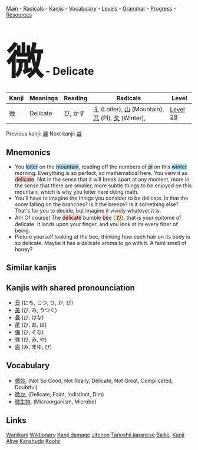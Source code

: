 <style> bigfont {font-size: 100px}</style>
[Main](../README.md) -
[Radicals](../radicals.md) -
[Kanjis](../kanjis.md) -
[Vocabulary](../vocabulary.md) -
[Levels](../levels.md) -
[Grammar](../grammar.md) - 
[Progress](../progress.md) -
[Resources](../resources.md)
# <bigfont> 微</bigfont> - Delicate 

| Kanji | Meanings | Reading | Radicals | Level |
| --- | --- | --- | --- | --- |
| 微 | Delicate | び, かす | [彳](../radicals/彳.md) (Loiter), [山](../radicals/山.md) (Mountain), [兀](../radicals/兀.md) (Pi), [夂](../radicals/夂.md) (Winter),  | [Level 28](../levels/wk_level28.md) |

Previous kanji: [麗](麗.md) Next kanji: [益](益.md) 

## Mnemonics
 * You <span style="background-color:#ADD8E6"> loiter</span> on the <span style="background-color:#ADD8E6"> mountain</span>, reading off the numbers of <span style="background-color:#ADD8E6"> pi</span> on this <span style="background-color:#ADD8E6"> winter</span> morning. Everything is so perfect, so mathematical here. You view it as <span style="background-color:#ffcccb"> delicate</span>. Not in the sense that it will break apart at any moment, more in the sense that there are smaller, more subtle things to be enjoyed on this mountain, which is why you loiter here doing math.
* You'll have to imagine the things you consider to be delicate. Is that the snow falling on the branches? Is it the breeze? Is it something else? That's for you to decide, but imagine it vividly whatever it is.
* Ah! Of course! The <span style="background-color:#ffcccb"> delicate</span> bumble <span style="background-color:#ffcccb"> be</span>e (<span style="background-color:#fed8b1"> [び](https://jisho.org/search/び)</span>), that is your epitome of delicate. It lands upon your finger, and you look at its every fiber of being.
* Picture yourself looking at the bee, thinking how each hair on its body is so delicate. Maybe it has a delicate aroma to go with it. A faint smell of honey?


## Similar kanjis
 


## Kanjis with shared pronounciation
 * [日](日.md) (にち, じつ, ひ, か, び)
* [美](美.md) (び, み, うつく)
* [鼻](鼻.md) (び, はな)
* [尾](尾.md) (び, お, ぽ)
* [備](備.md) (び, そな)
* [弥](弥.md) (び, み, や)
* [眉](眉.md) (み, まゆ, び)



## Vocabulary
 * [微妙](../vocabulary/微.md), (Not So Good, Not Really, Delicate, Not Great, Complicated, Doubtful)
* [微か](../vocabulary/微.md), (Delicate, Faint, Indistinct, Dim)
* [微生物](../vocabulary/微.md), (Microorganism, Microbe)




## Links 


[Wanikani](https://www.wanikani.com/kanji/微)
[Wiktionary](https://en.wiktionary.org/wiki/微)
[Kanji damage](http://www.kanjidamage.com/kanji/search?utf8=✓&q=微)
[Jitenon](https://jitenon.com/kanji/微)
[Tanoshii japanese](https://www.tanoshiijapanese.com/dictionary/kanji.cfm?k=微)
[Baike](https://baike.baidu.com/item/微),
[Kanji Alive](https://app.kanjialive.com/微)
[Kanshudo](https://www.kanshudo.com/searchmn?q=微)
[Koohii](https://kanji.koohii.com/study/kanji/微)
